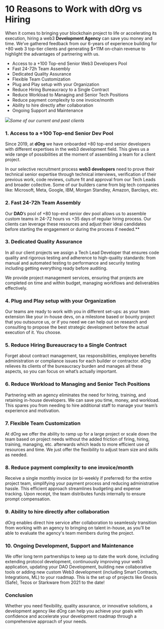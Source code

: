 # **10 Reasons to Work with dOrg vs Hiring**

When it comes to bringing your blockchain project to life or accelerating its execution, hiring a web3 **Development Agency** can save you money and time. We’ve gathered feedback from our 6-years of experience building for +80 web 3 top-tier clients and generating $+11M on-chain revenue to highlight the advantages of partnering with us.

- Access to a +100 Top-end Senior Web3 Developers Pool
- Fast 24-72h Team Assembly
- Dedicated Quality Assurance
- Flexible Team Customization
- Plug and Play setup with your Organization
- Reduce Hiring Bureaucracy to a Single Contract
- Reduce Workload to Managing and Senior Tech Positions
- Reduce payment complexity to one invoice/month
- Ability to hire directly after collaboration
- Ongoing Support and Maintenance

![](https://lh7-rt.googleusercontent.com/docsz/AD_4nXe2aEpUizqKo4FvxWNfO9XIbxshjLOOgpWyGqAFnGEvdBA8XQ52I_M4bkaYAheebak7YUud02HkJ86gr09hUhf034BNuDRq9opXeDDJRzv1SNRHrnSchmwZhnVeoZ2OH6bH9VJIDj0ryALWk4VWay7JFJ1p?key=rrro5wccMBlBcvoS3kkuOw)*Some of our current and past clients*

### **1. Access to a +100 Top-end Senior Dev Pool**

Since 2019, at **dOrg** we have onboarded +80 top-end senior developers with different expertises in the web3 development field. This gives us a wide range of possibilities at the moment of assembling a team for a client project.

In our selective recruitment process **web3 developers** need to prove their technical senior expertise through technical interviews, verification of their previous work, code reviews, culture fit and approval from our Tech Leads and broader collective. Some of our builders came from big tech companies like: Microsoft, Meta, Google, IBM, Morgan Standley, Amazon, Barclays, etc.

### **2. Fast 24-72h Team Assembly**

Our **DAO**’s pool of +80 top-end senior dev pool allows us to assemble custom teams in 24-72 hours vs +35 days of regular hiring process. Our clients can leverage these resources and adjust their ideal candidates before starting the engagement or during the process if needed.**

### **3. Dedicated Quality Assurance**

In all our client projects we assign a Tech Lead Developer that ensures code quality and rigorous testing and adherence to high-quality standards: from manual and automated testing to performance and security testing including getting everything ready before auditing.

We provide project management services, ensuring that projects are completed on time and within budget, managing workflows and deliverables effectively.

### **4. Plug and Play setup with your Organization**

Our teams are ready to work with you in different set-ups: as your team extension like your in-house devs, on a milestone based or bounty project that you outsource us, or if you need we can help out on research and consulting to propose the best strategic development before the actual execution of it. You choose.

### **5. Reduce Hiring Bureaucracy to a Single Contract**

Forget about contract management, tax responsibilities, employee benefits administration or compliance issues for each builder or contractor. dOrg relieves its clients of the bureaucracy burden and manages all these aspects, so you can focus on what’s actually important.

### **6. Reduce Workload to Managing and Senior Tech Positions**

Partnering with an agency eliminates the need for hiring, training, and retaining in-house developers. We can save you time, money, and workload. This spares you from needing to hire additional staff to manage your team’s experience and motivation.

### **7. Flexible Team Customization**

At dOrg we offer the ability to ramp up for a large project or scale down the team based on project needs without the added friction of firing, hiring, training, managing, etc. afterwards which leads to more efficient use of resources and time. We just offer the flexibility to adjust team size and skills as needed.

### **8. Reduce payment complexity to one invoice/month**

Receive a single monthly invoice (or bi-weekly if preferred) for the entire project team, simplifying your payment process and reducing administrative hassle. This efficient approach streamlines budgeting and expense tracking. Upon receipt, the team distributes funds internally to ensure prompt compensation.

### **9. Ability to hire directly after collaboration**

dOrg enables direct hire service after collaboration to seamlessly transition from working with an agency to bringing on talent in-house, as you’ll be able to evaluate the agency's team members during the project.

### **10. Ongoing Development, Support and Maintenance**

We offer long term partnerships to keep up to date the work done, including extending protocol development, continuously improving your web3 application, updating your DAO Development, building new collaborative tools or adding new custom Web3 development (including Smart Contracts, Integrations, ML) to your roadmap. This is the set up of projects like Gnosis (Safe), Tezos or Starkware from 2021 to the date!

### **Conclusion**

Whether you need flexibility, quality assurance, or innovative solutions, a development agency like dOrg can help you achieve your goals with confidence and accelerate your development roadmap through a comprehensive approach of your needs.